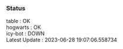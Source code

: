 ### Status


table : OK  
hogwarts : OK  
icy-bot : DOWN  
Latest Update : 2023-06-28 19:07:06.558734
